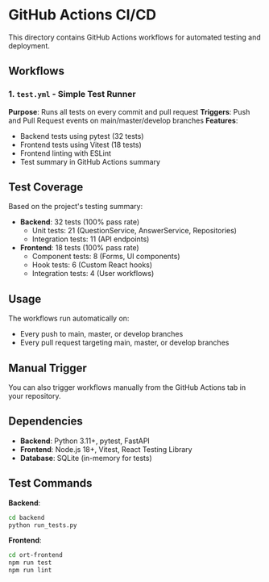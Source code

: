 # GitHub Actions CI/CD

This directory contains GitHub Actions workflows for automated testing and deployment.

## Workflows

### 1. `test.yml` - Simple Test Runner
**Purpose**: Runs all tests on every commit and pull request
**Triggers**: Push and Pull Request events on main/master/develop branches
**Features**:
- Backend tests using pytest (32 tests)
- Frontend tests using Vitest (18 tests)
- Frontend linting with ESLint
- Test summary in GitHub Actions summary

## Test Coverage

Based on the project's testing summary:

- **Backend**: 32 tests (100% pass rate)
  - Unit tests: 21 (QuestionService, AnswerService, Repositories)
  - Integration tests: 11 (API endpoints)
- **Frontend**: 18 tests (100% pass rate)
  - Component tests: 8 (Forms, UI components)
  - Hook tests: 6 (Custom React hooks)
  - Integration tests: 4 (User workflows)

## Usage

The workflows run automatically on:
- Every push to main, master, or develop branches
- Every pull request targeting main, master, or develop branches

## Manual Trigger

You can also trigger workflows manually from the GitHub Actions tab in your repository.

## Dependencies

- **Backend**: Python 3.11+, pytest, FastAPI
- **Frontend**: Node.js 18+, Vitest, React Testing Library
- **Database**: SQLite (in-memory for tests)

## Test Commands

**Backend**:
```bash
cd backend
python run_tests.py
```

**Frontend**:
```bash
cd ort-frontend
npm run test
npm run lint
```
